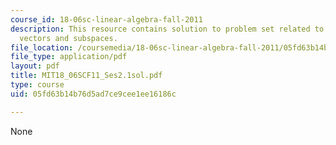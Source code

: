 ```yaml
---
course_id: 18-06sc-linear-algebra-fall-2011
description: This resource contains solution to problem set related to orthogonal
  vectors and subspaces.
file_location: /coursemedia/18-06sc-linear-algebra-fall-2011/05fd63b14b76d5ad7ce9cee1ee16186c_MIT18_06SCF11_Ses2.1sol.pdf
file_type: application/pdf
layout: pdf
title: MIT18_06SCF11_Ses2.1sol.pdf
type: course
uid: 05fd63b14b76d5ad7ce9cee1ee16186c

---
```

None